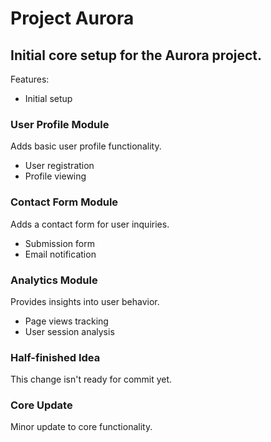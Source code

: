 # Project Aurora
Initial core setup for the Aurora project.
---
Features:
- Initial setup

### User Profile Module
Adds basic user profile functionality.
- User registration
- Profile viewing

### Contact Form Module
Adds a contact form for user inquiries.
- Submission form
- Email notification

### Analytics Module
Provides insights into user behavior.
- Page views tracking
- User session analysis

### Half-finished Idea
This change isn't ready for commit yet.

### Core Update
Minor update to core functionality.

